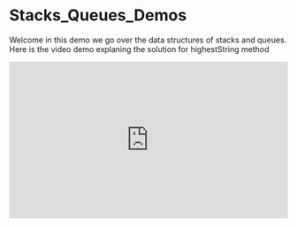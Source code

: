 # Stacks_Queues_Demos

Welcome in this demo we go over the data structures of stacks and queues. Here is the video demo explaning the solution for  highestString method 
<div style="position: relative; padding-bottom: 56.25%; height: 0;"><iframe src="https://www.loom.com/embed/2a97824fe9064f2996a4cdf94a09d8da" frameborder="0" webkitallowfullscreen mozallowfullscreen allowfullscreen style="position: absolute; top: 0; left: 0; width: 100%; height: 100%;"></iframe></div>
